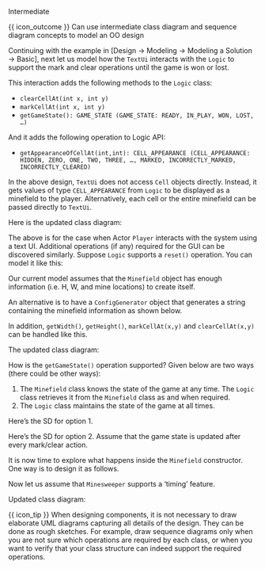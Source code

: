 <span id="title">Intermediate</span>

<span id="prereqs"><panel src="../../../modeling/modelingBehaviors/sequenceDiagramsIntermediate/unit-inElsewhere-asFlat.md" boilerplate header="%%{{ icon_prereq }} Design → Modeling → Modeling Behaviors → Sequence Diagrams → Intermediate%%" popup-url="{{ baseUrl }}/modeling/modelingBehaviors/sequenceDiagramsIntermediate" />
<panel src="../../../modeling/modelingStructures/classDiagramsIntermediate/unit-inElsewhere-asFlat.md" boilerplate header="%%{{ icon_prereq }} Design → Modeling → Modeling Structures → Class Diagrams → Intermediate%%" popup-url="{{ baseUrl }}/modeling/modelingStructures/classDiagramsIntermediate" /></span>

<span id="outcomes">{{ icon_outcome }} Can use intermediate class diagram and sequence diagram concepts to model an OO design</span>

<div id="body">

Continuing with the example in [<trigger trigger="click" for="modal:conceptualingIntermediate-basic">Design → Modeling → Modeling a Solution → Basic</trigger>], next let us model how the `TextUi` interacts with the `Logic` to support the mark and clear operations until the game is won or lost.

<modal large header="" id="modal:conceptualingIntermediate-basic">
  <include src="../basic/unit-inElsewhere-asFlat.md" boilerplate/>
</modal>

<box>

<pic eager src="{{baseUrl}}/modeling/modelingASolution/intermediate/images/playerTextLogicRef.png" height="250" />
<p/>

<pic eager src="{{baseUrl}}/modeling/modelingASolution/intermediate/images/textLogicSd.png" height="210" />

</box>

This interaction adds the following methods to the `Logic` class:

* `clearCellAt(int x, int y)`
* `markCellAt(int x, int y)`
* `getGameState(): GAME_STATE (GAME_STATE: READY, IN_PLAY, WON, LOST, …)`

And it adds the following operation to Logic API:

* `getAppearanceOfCellAt(int,int): CELL_APPEARANCE (CELL_APPEARANCE: HIDDEN, ZERO, ONE, TWO, THREE, …, MARKED, INCORRECTLY_MARKED, INCORRECTLY_CLEARED)`

In the above design, `TextUi` does not access `Cell` objects directly. Instead, it gets values of type `CELL_APPEARANCE` from `Logic` to be displayed as a minefield to the player. Alternatively, each cell or the entire minefield can be passed directly to `TextUi`.

Here is the updated class diagram:

<box>

<pic eager src="{{baseUrl}}/modeling/modelingASolution/intermediate/images/textLogicMinefieldCell.png" height="200" />

</box>

The above is for the case when Actor `Player` interacts with the system using a text UI. Additional operations (if any) required for the GUI can be discovered similarly.
Suppose `Logic` supports a `reset()` operation. You can model it like this:


<box>

<pic eager src="{{baseUrl}}/modeling/modelingASolution/intermediate/images/logicMinefieldReset.png" height="100" />

</box>

Our current model assumes that the `Minefield` object has enough information (i.e. H, W, and mine locations) to create itself.

<box>

<pic eager src="{{baseUrl}}/modeling/modelingASolution/intermediate/images/logicMinefieldNewGame.png" height="85" />
<p/>

</box>

An alternative is to have a `ConfigGenerator` object that generates a string containing the minefield information as shown below.

<box>

<pic eager src="{{baseUrl}}/modeling/modelingASolution/intermediate/images/logicConfigGenerator.png" height="170" />
<p/>

</box>

In addition, `getWidth()`, `getHeight()`, `markCellAt(x,y)` and `clearCellAt(x,y)` can be handled like this.

<box>

<pic eager src="{{baseUrl}}/modeling/modelingASolution/intermediate/images/logicMinefieldFunctions.png" height="180" />

</box>

The updated class diagram:

<box>

<pic eager src="{{baseUrl}}/modeling/modelingASolution/intermediate/images/textLogicMinefieldCellConfigGenerator.png" height="250" />

</box>

How is the `getGameState()` operation supported? Given below are two ways (there could be other ways):

1. The `Minefield` class knows the state of the game at any time. The `Logic` class retrieves it from the `Minefield` class as and when required.
2. The `Logic` class maintains the state of the game at all times.

Here’s the SD for option 1.

<box>

<pic eager src="{{baseUrl}}/modeling/modelingASolution/intermediate/images/logicMinefieldGetGameState.png" height="180" />

</box>

Here’s the SD for option 2. Assume that the game state is updated after every mark/clear action.

<box>

<pic eager src="{{baseUrl}}/modeling/modelingASolution/intermediate/images/logicMinefieldUpdateState.png" height="250" />

</box>

It is now time to explore what happens inside the `Minefield` constructor. One way is to design it as follows.

<box>

<pic eager src="{{baseUrl}}/modeling/modelingASolution/intermediate/images/minefieldCellAlt.png" height="200" />

</box>

Now let us assume that `Minesweeper` supports a ‘timing’ feature.


<box>

<pic eager src="{{baseUrl}}/modeling/modelingASolution/intermediate/images/logicTimerOpt.png" height="130" />

</box>

Updated class diagram:

<box>

<pic eager src="{{baseUrl}}/modeling/modelingASolution/intermediate/images/fullClassDiagram.png" height="250" />

</box>

<box>

{{ icon_tip }} When designing components, it is not necessary to draw elaborate UML diagrams capturing all details of the design. They can be done as rough sketches. For example, draw sequence diagrams only when you are not sure which operations are required by each class, or when you want to verify that your class structure can indeed support the required operations.

</box>

</div>

<div id="extras">
</div>
